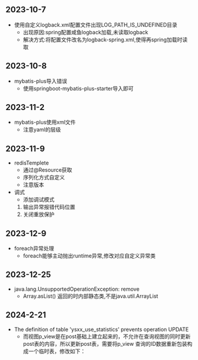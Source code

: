 ## 2023-10-7
- 使用自定义logback.xml配置文件出现LOG_PATH_IS_UNDEFINED目录
    - 出现原因:spring配置咸鱼logback加载,未读取logback
    - 解决方式:将配置文件改名为logback-spring.xml,使得再spring加载时读取
## 2023-10-8
- mybatis-plus导入错误
  - 使用springboot-mybatis-plus-starter导入即可
## 2023-11-2
- mybatis-plus使用xml文件
  - 注意yaml的层级
## 2023-11-9
- redisTemplete
  - 通过@Resource获取
  - 序列化方式自定义
  - 注意版本
- 调式
  - 添加调试模式
  1. 输出异常报错代码位置
  2. 关闭重放保护
## 2023-12-9
- foreach异常处理
  - foreach能够主动抛出runtime异常,修改对应自定义异常类
## 2023-12-25
- java.lang.UnsupportedOperationException: remove
  - Array.asList() 返回的时内部静态类,不是java.util.ArrayList
## 2024-2-21
- The definition of table 'ysxx_use_statistics' prevents operation UPDATE 
  - 而视图p_view是在post基础上建立起来的，不允许在查询视图的同时更新post表的内容，所以更新post表，需要将p_view 查询的ID数据重新包装构成一个临时表，修改如下：